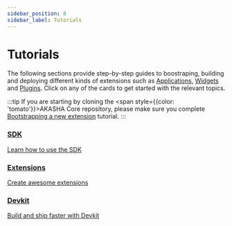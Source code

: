 ```yaml
---
sidebar_position: 8
sidebar_label: Tutorials
---
```


# Tutorials

The following sections provide step-by-step guides to boostraping, building and deploying different kinds of extensions such as [Applications](/extensions/applications), [Widgets](/extensions/widgets) and [Plugins](/extensions/plugins). Click on any of the cards to get started with the relevant topics.

:::tip
If you are starting by cloning the <span style={{color: 'tomato'}}>AKASHA Core</span> repository, please make sure you complete [Bootstrapping a new extension](./extension-tutorials/index.md#bootstrapping-a-new-extension) tutorial.
:::

<div className="card-container">
  <a className="card clickable-card" href="/data-fetching-and-mutations/sdk-tutorials">
    <h3>SDK</h3>
    <span>
      Learn how to use the SDK
    </span>
  </a>
  <a className="card clickable-card" href="/extensions/extension-tutorials">
    <h3>Extensions</h3>
    <span>
      Create awesome extensions
    </span>
  </a>
  <a className="card clickable-card" href="/devkit/devkit-tutorials">
    <h3>Devkit</h3>
    <span>
      Build and ship faster with Devkit
    </span>
  </a>
</div>
